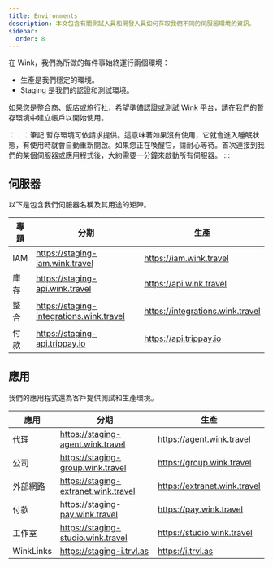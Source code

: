 ```yaml
---
title: Environments
description: 本文包含有關測試人員和開發人員如何存取我們不同的伺服器環境的資訊。
sidebar:
  order: 8
---
```

在 Wink，我們為所做的每件事始終運行兩個環境：

* 生產是我們穩定的環境。
* Staging 是我們的認證和測試環境。

如果您是整合商、飯店或旅行社，希望準備認證或測試 Wink 平台，請在我們的暫存環境中建立帳戶以開始使用。

：：：筆記
暫存環境可依請求提供。這意味著如果沒有使用，它就會進入睡眠狀態，有使用時就會自動重新開啟。如果您正在喚醒它，請耐心等待。首次連接到我們的某個伺服器或應用程式後，大約需要一分鐘來啟動所有伺服器。
:::

## 伺服器

以下是包含我們伺服器名稱及其用途的矩陣。

|專題 |分期 |生產
| ------- | ------- | ---------- |
| IAM | https://staging-iam.wink.travel | https://iam.wink.travel |
|庫存 | https://staging-api.wink.travel | https://api.wink.travel |
|整合 | https://staging-integrations.wink.travel | https://integrations.wink.travel |
|付款 | https://staging-api.trippay.io | https://api.trippay.io |

## 應用

我們的應用程式還為客戶提供測試和生產環境。

|應用 |分期 |生產
| ------- | ------- | ---------- |
|代理 | https://staging-agent.wink.travel | https://agent.wink.travel |
|公司 | https://staging-group.wink.travel | https://group.wink.travel |
|外部網路 | https://staging-extranet.wink.travel | https://extranet.wink.travel |
|付款 | https://staging-pay.wink.travel | https://pay.wink.travel |
|工作室 | https://staging-studio.wink.travel | https://studio.wink.travel |
| WinkLinks | https://staging-i.trvl.as | https://i.trvl.as |

